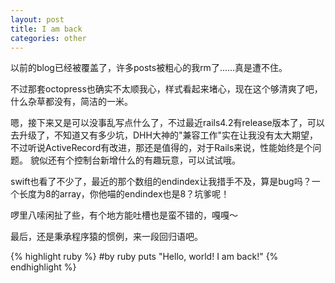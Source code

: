 ```yaml
---
layout: post
title: I am back
categories: other
---
```


以前的blog已经被覆盖了，许多posts被粗心的我rm了......真是遭不住。

不过那套octopress也确实不太顺我心，样式看起来堵心，现在这个够清爽了吧，什么杂草都没有，简洁的一米。

嗯，接下来又是可以没事乱写点什么了，不过最近rails4.2有release版本了，可以去升级了，不知道又有多少坑，DHH大神的"兼容工作"实在让我没有太大期望，不过听说ActiveRecord有改进，那还是值得的，对于Rails来说，性能始终是个问题。
貌似还有个控制台新增什么的有趣玩意，可以试试哦。

swift也看了不少了，最近的那个数组的endindex让我措手不及，算是bug吗？一个长度为8的array，你他喵的endindex也是8？坑爹呢！

啰里八嗦闲扯了些，有个地方能吐槽也是蛮不错的，嘎嘎～

最后，还是秉承程序猿的惯例，来一段回归语吧。

{% highlight ruby %}
#by ruby
puts    "Hello, world! I am back!"
{% endhighlight %}